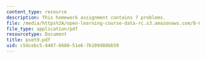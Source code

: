 ```yaml
---
content_type: resource
description: This homework assignment contains 7 problems.
file: /media/https%3A/open-learning-course-data-rc.s3.amazonaws.com/8-022-physics-ii-electricity-and-magnetism-fall-2004/c5dcebc54407668051e67b109d88bb59_pset9.pdf
file_type: application/pdf
resourcetype: Document
title: pset9.pdf
uid: c5dcebc5-4407-6680-51e6-7b109d88bb59
---
```

